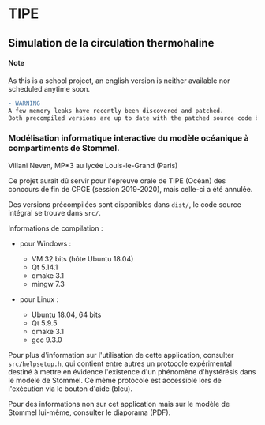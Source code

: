 # TIPE

## Simulation de la circulation thermohaline

#### Note
As this is a school project, an english version is neither available nor scheduled anytime soon.

```diff
- WARNING
A few memory leaks have recently been discovered and patched.
Both precompiled versions are up to date with the patched source code but be aware that some may still be present.
```

### Modélisation informatique interactive du modèle océanique à compartiments de Stommel.

Villani Neven, MP*3 au lycée Louis-le-Grand (Paris)

Ce projet aurait dû servir pour l'épreuve orale de TIPE (Océan) des concours de fin de CPGE (session 2019-2020), mais celle-ci a été annulée.

Des versions précompilées sont disponibles dans `dist/`, le code source intégral se trouve dans `src/`.

Informations de compilation :
- pour Windows :
    - VM 32 bits (hôte Ubuntu 18.04)
    - Qt 5.14.1
    - qmake 3.1
    - mingw 7.3


- pour Linux :
    - Ubuntu 18.04, 64 bits
    - Qt 5.9.5
    - qmake 3.1
    - gcc 9.3.0

Pour plus d'information sur l'utilisation de cette application, consulter `src/helpsetup.h`, qui contient entre autres un protocole expérimental destiné à mettre en évidence l'existence d'un phénomène d'hystérésis dans le modèle de Stommel. Ce même protocole est accessible lors de l'exécution via le bouton d'aide (bleu).

Pour des informations non sur cet application mais sur le modèle de Stommel lui-même, consulter le diaporama (PDF).

